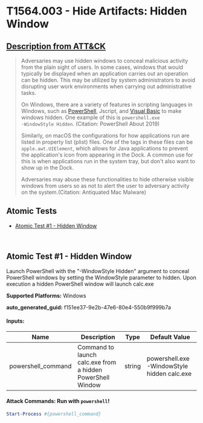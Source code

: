 # T1564.003 - Hide Artifacts: Hidden Window
## [Description from ATT&CK](https://attack.mitre.org/techniques/T1564/003)
<blockquote>Adversaries may use hidden windows to conceal malicious activity from the plain sight of users. In some cases, windows that would typically be displayed when an application carries out an operation can be hidden. This may be utilized by system administrators to avoid disrupting user work environments when carrying out administrative tasks. 

On Windows, there are a variety of features in scripting languages in Windows, such as [PowerShell](https://attack.mitre.org/techniques/T1059/001), Jscript, and [Visual Basic](https://attack.mitre.org/techniques/T1059/005) to make windows hidden. One example of this is <code>powershell.exe -WindowStyle Hidden</code>. (Citation: PowerShell About 2019)

Similarly, on macOS the configurations for how applications run are listed in property list (plist) files. One of the tags in these files can be <code>apple.awt.UIElement</code>, which allows for Java applications to prevent the application's icon from appearing in the Dock. A common use for this is when applications run in the system tray, but don't also want to show up in the Dock.

Adversaries may abuse these functionalities to hide otherwise visible windows from users so as not to alert the user to adversary activity on the system.(Citation: Antiquated Mac Malware)</blockquote>

## Atomic Tests

- [Atomic Test #1 - Hidden Window](#atomic-test-1---hidden-window)


<br/>

## Atomic Test #1 - Hidden Window
Launch PowerShell with the "-WindowStyle Hidden" argument to conceal PowerShell windows by setting the WindowStyle parameter to hidden.
Upon execution a hidden PowerShell window will launch calc.exe

**Supported Platforms:** Windows


**auto_generated_guid:** f151ee37-9e2b-47e6-80e4-550b9f999b7a





#### Inputs:
| Name | Description | Type | Default Value |
|------|-------------|------|---------------|
| powershell_command | Command to launch calc.exe from a hidden PowerShell Window | string | powershell.exe -WindowStyle hidden calc.exe|


#### Attack Commands: Run with `powershell`! 


```powershell
Start-Process #{powershell_command}
```






<br/>
